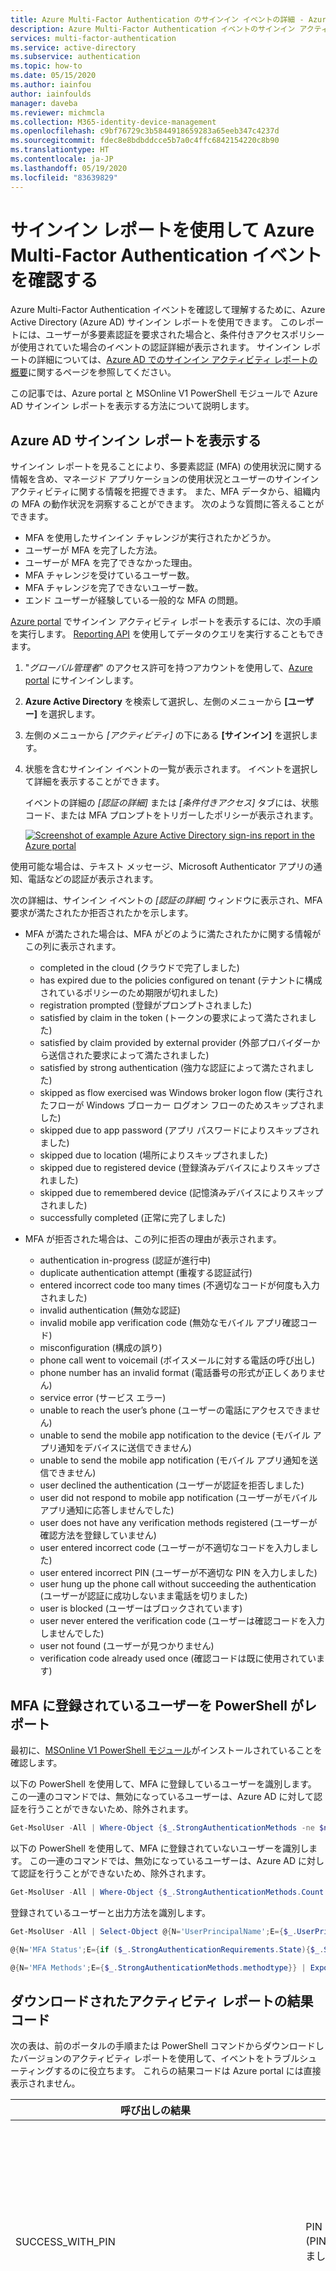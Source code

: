 ```yaml
---
title: Azure Multi-Factor Authentication のサインイン イベントの詳細 - Azure Active Directory
description: Azure Multi-Factor Authentication イベントのサインイン アクティビティとステータス メッセージを表示する方法について説明します。
services: multi-factor-authentication
ms.service: active-directory
ms.subservice: authentication
ms.topic: how-to
ms.date: 05/15/2020
ms.author: iainfou
author: iainfoulds
manager: daveba
ms.reviewer: michmcla
ms.collection: M365-identity-device-management
ms.openlocfilehash: c9bf76729c3b5844918659283a65eeb347c4237d
ms.sourcegitcommit: fdec8e8bdbddcce5b7a0c4ffc6842154220c8b90
ms.translationtype: HT
ms.contentlocale: ja-JP
ms.lasthandoff: 05/19/2020
ms.locfileid: "83639829"
---
```

# <a name="use-the-sign-ins-report-to-review-azure-multi-factor-authentication-events"></a>サインイン レポートを使用して Azure Multi-Factor Authentication イベントを確認する

Azure Multi-Factor Authentication イベントを確認して理解するために、Azure Active Directory (Azure AD) サインイン レポートを使用できます。 このレポートには、ユーザーが多要素認証を要求された場合と、条件付きアクセスポリシーが使用されていた場合のイベントの認証詳細が表示されます。 サインイン レポートの詳細については、[Azure AD でのサインイン アクティビティ レポートの概要](../reports-monitoring/concept-sign-ins.md)に関するページを参照してください。

この記事では、Azure portal と MSOnline V1 PowerShell モジュールで Azure AD サインイン レポートを表示する方法について説明します。

## <a name="view-the-azure-ad-sign-ins-report"></a>Azure AD サインイン レポートを表示する

サインイン レポートを見ることにより、多要素認証 (MFA) の使用状況に関する情報を含め、マネージド アプリケーションの使用状況とユーザーのサインイン アクティビティに関する情報を把握できます。 また、MFA データから、組織内の MFA の動作状況を洞察することができます。 次のような質問に答えることができます。

- MFA を使用したサインイン チャレンジが実行されたかどうか。
- ユーザーが MFA を完了した方法。
- ユーザーが MFA を完了できなかった理由。
- MFA チャレンジを受けているユーザー数。
- MFA チャレンジを完了できないユーザー数。
- エンド ユーザーが経験している一般的な MFA の問題。

[Azure portal](https://portal.azure.com) でサインイン アクティビティ レポートを表示するには、次の手順を実行します。 [Reporting API](../reports-monitoring/concept-reporting-api.md) を使用してデータのクエリを実行することもできます。

1. "*グローバル管理者*" のアクセス許可を持つアカウントを使用して、[Azure portal](https://portal.azure.com) にサインインします。
1. **Azure Active Directory** を検索して選択し、左側のメニューから **[ユーザー]** を選択します。
1. 左側のメニューから *[アクティビティ]* の下にある **[サインイン]** を選択します。
1. 状態を含むサインイン イベントの一覧が表示されます。 イベントを選択して詳細を表示することができます。

    イベントの詳細の *[認証の詳細]* または *[条件付きアクセス]* タブには、状態コード、または MFA プロンプトをトリガーしたポリシーが表示されます。

    [![](media/howto-mfa-reporting/sign-in-report-cropped.png "Screenshot of example Azure Active Directory sign-ins report in the Azure portal")](media/howto-mfa-reporting/sign-in-report.png#lightbox)

使用可能な場合は、テキスト メッセージ、Microsoft Authenticator アプリの通知、電話などの認証が表示されます。

次の詳細は、サインイン イベントの *[認証の詳細]* ウィンドウに表示され、MFA 要求が満たされたか拒否されたかを示します。

* MFA が満たされた場合は、MFA がどのように満たされたかに関する情報がこの列に表示されます。
   * completed in the cloud (クラウドで完了しました)
   * has expired due to the policies configured on tenant (テナントに構成されているポリシーのため期限が切れました)
   * registration prompted (登録がプロンプトされました)
   * satisfied by claim in the token (トークンの要求によって満たされました)
   * satisfied by claim provided by external provider (外部プロバイダーから送信された要求によって満たされました)
   * satisfied by strong authentication (強力な認証によって満たされました)
   * skipped as flow exercised was Windows broker logon flow (実行されたフローが Windows ブローカー ログオン フローのためスキップされました)
   * skipped due to app password (アプリ パスワードによりスキップされました)
   * skipped due to location (場所によりスキップされました)
   * skipped due to registered device (登録済みデバイスによりスキップされました)
   * skipped due to remembered device (記憶済みデバイスによりスキップされました)
   * successfully completed (正常に完了しました)

* MFA が拒否された場合は、この列に拒否の理由が表示されます。
   * authentication in-progress (認証が進行中)
   * duplicate authentication attempt (重複する認証試行)
   * entered incorrect code too many times (不適切なコードが何度も入力されました)
   * invalid authentication (無効な認証)
   * invalid mobile app verification code (無効なモバイル アプリ確認コード)
   * misconfiguration (構成の誤り)
   * phone call went to voicemail (ボイスメールに対する電話の呼び出し)
   * phone number has an invalid format (電話番号の形式が正しくありません)
   * service error (サービス エラー)
   * unable to reach the user’s phone (ユーザーの電話にアクセスできません)
   * unable to send the mobile app notification to the device (モバイル アプリ通知をデバイスに送信できません)
   * unable to send the mobile app notification (モバイル アプリ通知を送信できません)
   * user declined the authentication (ユーザーが認証を拒否しました)
   * user did not respond to mobile app notification (ユーザーがモバイル アプリ通知に応答しませんでした)
   * user does not have any verification methods registered (ユーザーが確認方法を登録していません)
   * user entered incorrect code (ユーザーが不適切なコードを入力しました)
   * user entered incorrect PIN (ユーザーが不適切な PIN を入力しました)
   * user hung up the phone call without succeeding the authentication (ユーザーが認証に成功しないまま電話を切りました)
   * user is blocked (ユーザーはブロックされています)
   * user never entered the verification code (ユーザーは確認コードを入力しませんでした)
   * user not found (ユーザーが見つかりません)
   * verification code already used once (確認コードは既に使用されています)

## <a name="powershell-reporting-on-users-registered-for-mfa"></a>MFA に登録されているユーザーを PowerShell がレポート

最初に、[MSOnline V1 PowerShell モジュール](https://docs.microsoft.com/powershell/azure/active-directory/overview?view=azureadps-1.0)がインストールされていることを確認します。

以下の PowerShell を使用して、MFA に登録しているユーザーを識別します。 この一連のコマンドでは、無効になっているユーザーは、Azure AD に対して認証を行うことができないため、除外されます。

```powershell
Get-MsolUser -All | Where-Object {$_.StrongAuthenticationMethods -ne $null -and $_.BlockCredential -eq $False} | Select-Object -Property UserPrincipalName
```

以下の PowerShell を使用して、MFA に登録されていないユーザーを識別します。 この一連のコマンドでは、無効になっているユーザーは、Azure AD に対して認証を行うことができないため、除外されます。

```powershell
Get-MsolUser -All | Where-Object {$_.StrongAuthenticationMethods.Count -eq 0 -and $_.BlockCredential -eq $False} | Select-Object -Property UserPrincipalName
```

登録されているユーザーと出力方法を識別します。

```powershell
Get-MsolUser -All | Select-Object @{N='UserPrincipalName';E={$_.UserPrincipalName}},

@{N='MFA Status';E={if ($_.StrongAuthenticationRequirements.State){$_.StrongAuthenticationRequirements.State} else {"Disabled"}}},

@{N='MFA Methods';E={$_.StrongAuthenticationMethods.methodtype}} | Export-Csv -Path c:\MFA_Report.csv -NoTypeInformation
```

## <a name="downloaded-activity-reports-result-codes"></a>ダウンロードされたアクティビティ レポートの結果コード

次の表は、前のポータルの手順または PowerShell コマンドからダウンロードしたバージョンのアクティビティ レポートを使用して、イベントをトラブルシューティングするのに役立ちます。 これらの結果コードは Azure portal には直接表示されません。

| 呼び出しの結果 | 説明 | 概略的な説明 |
| --- | --- | --- |
| SUCCESS_WITH_PIN | PIN Entered (PIN を入力しました) | ユーザーが PIN を入力しました。  認証に成功した場合は、正しい PIN が入力されたためです。  認証が拒否された場合は、間違った PIN が入力されたか、そのユーザーが標準モードに設定されています。 |
| SUCCESS_NO_PIN | Only # Entered (# のみを入力しました) | ユーザーが PIN モードに設定され、認証が拒否された場合、これはユーザーが自分の PIN を入力せずに # のみを入力したことを意味します。  ユーザーが標準モードに設定されていて認証が成功した場合、これはユーザーが # のみを入力したことを意味します。これは標準モードでは正しい操作です。 |
| SUCCESS_WITH_PIN_BUT_TIMEOUT | # Not Pressed After Entry (入力後に # が押されていません) | # が入力されていないため、ユーザーは DTMF の数字を送信しませんでした。  入力が完了したことを示す # が入力されない限り、入力された他の数字は送信されません。 |
|SUCCESS_NO_PIN_BUT_TIMEOUT | No Phone Input - Timed Out (電話番号の入力なし - タイムアウトになりました) | 電話には出ましたが、応答がありませんでした。  通常、これは通話がボイスメールで取得されたことを示します。 |
| SUCCESS_PIN_EXPIRED | PIN Expired and Not Changed (PIN が期限切れになり、変更されていません) | ユーザーの PIN は期限切れであり、変更を求められましたが、PIN の変更が正常に完了しませんでした。 |
| SUCCESS_USED_CACHE | Used Cache (キャッシュが使用されました) | 構成されたキャッシュのタイムフレーム内に同じユーザー名に対する前回の認証が成功したため、Multi-Factor Authentication の呼び出しなしで認証が成功しました。 |
| SUCCESS_BYPASSED_AUTH | Bypassed Auth (認証がバイパスされました) | ユーザーに対して開始されたワンタイム バイパスを使用して認証が成功しました。  バイパスの詳細については、バイパスされたユーザー履歴レポートに関する記事を参照してください。 |
| SUCCESS_USED_IP_BASED_CACHE | Used IP-based Cache (IP ベースのキャッシュが使用されました) | 構成されたキャッシュのタイムフレーム内に同じユーザー名、アプリケーション名、IP に対する前回の認証が成功したため、Multi-Factor Authentication の呼び出しなしで認証が成功しました。 |
| SUCCESS_USED_APP_BASED_CACHE | Used App-based Cache (アプリベースのキャッシュが使用されました) | 構成されたキャッシュのタイムフレーム内に同じユーザー名、認証の種類、アプリケーション名に対する前回の認証が成功したため、Multi-Factor Authentication の呼び出しなしで認証が成功しました。 |
| SUCCESS_INVALID_INPUT | Invalid Phone Input (無効な電話番号の入力) | 電話から送信された応答が無効です。  これは、FAX 機またはモデムからの可能性があります。または、ユーザーが自分の PIN の一部として「*」を入力した可能性があります。 |
| SUCCESS_USER_BLOCKED | User is Blocked (ユーザーはブロックされています) | ユーザーの電話番号がブロックされています。  ブロックされた番号は、認証の呼び出し中にユーザーにより、または Azure portal を使用している管理者により開始されます。 <br> 注:  ブロックされた番号も不正行為アラートの副産物です。 |
| SUCCESS_SMS_AUTHENTICATED | Text Message Authenticated (テキスト メッセージが認証されました) | 双方向テスト メッセージの場合、ユーザーはワンタイム パスコード (OTP) または OTP + PIN で正しく応答しました。 |
| SUCCESS_SMS_SENT | Text Message Sent (テキスト メッセージが送信されました) | テキスト メッセージの場合、ワンタイム パスコード (OTP) を含むテキスト メッセージは正常に送信されました。  ユーザーは、認証を完了するためにアプリケーションに OTP または OTP + PIN を入力します。 |
| SUCCESS_PHONE_APP_AUTHENTICATED | Mobile App Authenticated (モバイル アプリの認証済み) | ユーザーはモバイル アプリを介して認証に成功しました。 |
| SUCCESS_OATH_CODE_PENDING | OATH Code Pending (OATH コードが保留中です) | ユーザーは OATH コードの入力を求められましたが、応答しませんでした。 |
| SUCCESS_OATH_CODE_VERIFIED | OATH Code Verified (OATH コードの検証済み) | ユーザーはプロンプトが表示されたときに有効な OATH コードを入力しました。 |
| SUCCESS_FALLBACK_OATH_CODE_VERIFIED | Fallback OATH Code Verified (フォールバック OATH コードの検証済み) | ユーザーは主要な多要素認証方法を使用して認証を拒否されてから、フォールバックの有効な OATH コードを提供されました。 |
| SUCCESS_FALLBACK_SECURITY_QUESTIONS_ANSWERED | Fallback Security Questions Answered (フォールバック セキュリティの質問が回答されました) | ユーザーは主要な多要素認証方法を使用して認証を拒否されてから、フォールバックのセキュリティの質問に正しく答えました。 |
| FAILED_PHONE_BUSY | Auth Already In Progress (認証が既に進行中です) | Multi-Factor Authentication で既にこのユーザーの認証が処理されています。  多くの場合、これは同じサインオン中に複数の認証要求を送信する RADIUS クライアントによって引き起こされます。 |
| CONFIG_ISSUE | Phone Unreachable (電話に到達できません) | 呼び出しが試行されましたが、発信できなかったか、応答がありませんでした。  これには、ビジー信号、ファスト ビジー信号 (切断)、トライトーン (サービスが停止された番号)、呼び出し中のタイムアウトなどが含まれます。 |
| FAILED_INVALID_PHONENUMBER | Invalid Phone Number Format (無効な電話番号形式です) | 電話番号の形式が正しくありません。  電話番号は数字である必要があります。また、国番号 +1 (米国およびカナダ) では 10 桁である必要があります。 |
| FAILED_USER_HUNGUP_ON_US | User Hung Up the Phone (ユーザーが電話を切りました) | ユーザーは電話に出ましたが、ボタンを押さずに電話を切りました。 |
| FAILED_INVALID_EXTENSION | Invalid Extension (無効な内線です) | 内線に無効な文字が含まれています。  数字、コンマ、*、# のみを使用できます。  @ プレフィックスも使用できます。 |
| FAILED_FRAUD_CODE_ENTERED | Fraud Code Entered (不正なコードが入力されました) | ユーザーが通話中に不正を報告することを選択したため、認証が拒否され電話番号がブロックされました。| 
| FAILED_SERVER_ERROR | Unable to Place Call (電話をかけられません) | Multi-Factor Authentication サービスで電話をかけることができませんでした。 |
| FAILED_SMS_NOT_SENT | Text Message Could Not Be Sent (テキスト メッセージを送信できませんでした) | テキスト メッセージを送信できませんでした。  認証は拒否されます。 |
| FAILED_SMS_OTP_INCORRECT | Text Message OTP Incorrect (テキスト メッセージの OTP が正しくありません) | ユーザーは、受信したテキスト メッセージから正しくないワンタイム パスコード (OTP) を入力しました。  認証は拒否されます。 |
| FAILED_SMS_OTP_PIN_INCORRECT | Text Message OTP + PIN Incorrect (テキスト メッセージの OTP と PIN が正しくありません) | ユーザーは、正しくないワンタイム パスコード (OTP)、正しくないユーザー PIN、またはその両方を入力しました。  認証は拒否されます。 |
| FAILED_SMS_MAX_OTP_RETRY_REACHED | Exceeded Maximum Text Message OTP Attempts (テキスト メッセージ OTP の最大試行回数を超えました) | ユーザーは、ワンタイム パスコード (OTP) の最大試行回数を超えました。 |
| FAILED_PHONE_APP_DENIED | Mobile App Denied (モバイル アプリが拒否されました) | ユーザーがモバイル アプリで [拒否] ボタンを押して認証を拒否しました。 |
| FAILED_PHONE_APP_INVALID_PIN | Mobile App Invalid PIN (モバイル アプリの無効な PIN) | モバイル アプリで認証するときに、ユーザーが無効な PIN を入力しました。 |
| FAILED_PHONE_APP_PIN_NOT_CHANGED | Mobile App PIN Not Changed (モバイル アプリの PIN は変更されませんでした) | ユーザーがモバイル アプリで必要な PIN の変更を正常に完了しませんでした。 |
| FAILED_FRAUD_REPORTED | Fraud Reported (不正が報告されました) | ユーザーがモバイル アプリで不正を報告しました。 |
| FAILED_PHONE_APP_NO_RESPONSE | Mobile App No Response (モバイル アプリに応答がありません) | ユーザーはモバイル アプリの認証要求に応答しませんでした。 |
| FAILED_PHONE_APP_ALL_DEVICES_BLOCKED | Mobile App All Devices Blocked (モバイル アプリですべてのデバイスがブロックされました) | このユーザーのモバイル アプリ デバイスは通知に応答しなくなり、ブロックされました。 |
| FAILED_PHONE_APP_NOTIFICATION_FAILED | Mobile App Notification Failed (モバイル アプリの通知に失敗しました) | ユーザーのデバイス上のモバイル アプリに通知を送信しようとしたときにエラーが発生しました。 |
| FAILED_PHONE_APP_INVALID_RESULT | Mobile App Invalid Result (モバイル アプリの無効な結果) | モバイル アプリから無効な結果が返されました。 |
| FAILED_OATH_CODE_INCORRECT | OATH Code Incorrect (OATH コードが正しくありません) | ユーザーが正しくない OATH コードを入力しました。  認証は拒否されます。 |
| FAILED_OATH_CODE_PIN_INCORRECT | OATH Code + PIN Incorrect (OATH コードと PIN が正しくありません) | ユーザーは、正しくない OATH コード、正しくないユーザー PIN、またはその両方を入力しました。  認証は拒否されます。 |
| FAILED_OATH_CODE_DUPLICATE | Duplicate OATH Code (重複する OATH コード) | ユーザーは、前に使用されていた OATH コードを入力しました。  認証は拒否されます。 |
| FAILED_OATH_CODE_OLD | OATH Code Out of Date (OATH コードが最新ではありません) | ユーザーは、前に使用されていた OATH コードの前の OATH コードを入力しました。  認証は拒否されます。 |
| FAILED_OATH_TOKEN_TIMEOUT | OATH Code Result Timeout (OATH コード結果のタイムアウト) | ユーザーの OATH コードの入力に時間がかかりすぎており、Multi-Factor Authentication の試行は既にタイムアウトしました。 |
| FAILED_SECURITY_QUESTIONS_TIMEOUT | Security Questions Result Timeout (セキュリティの質問結果のタイムアウト) | ユーザーのセキュリティの質問に対する回答の入力に時間がかかりすぎており、Multi-Factor Authentication の試行が既にタイムアウトしました。 |
| FAILED_AUTH_RESULT_TIMEOUT | Auth Result Timeout (認証結果のタイムアウト) | ユーザーは、Multi-Factor Authentication の試行に時間がかかりすぎて完了できませんでした。 |
| FAILED_AUTHENTICATION_THROTTLED | Authentication Throttled (認証が調整されています) | 多要素認証の試行がサービスによって調整されました。 |

## <a name="additional-mfa-reports"></a>追加の MFA レポート

MFA サーバーのものを含め、MFA イベントでは次の追加情報とレポートを使用できます。

| レポート | 場所 | 説明 |
|:--- |:--- |:--- |
| ユーザーのブロックの履歴 | [Azure AD] > [セキュリティ] > [MFA] > [ユーザーのブロック/ブロック解除] | ユーザーのブロックまたはブロック解除の要求履歴を表示します。 |
| オンプレミス コンポーネントの利用状況 | [Azure AD] > [セキュリティ] > [MFA] > [アクティビティ レポート] | NPS の拡張機能、AD FS、MFA Server を介した MFA Server の全体的な利用状況に関する情報を提供します。 |
| ユーザーの認証バイパスの履歴 | [Azure AD] > [セキュリティ] > [MFA] > [ワンタイム バイパス] | MFA Server 要求の履歴を提供して、ユーザーの MFA をバイパスします。 |
| サーバーの状態 | [Azure AD] > [セキュリティ] > [MFA] > [サーバーの状態] | アカウントに関連付けられている MFA Server の状態を示します。 |

## <a name="next-steps"></a>次のステップ

この記事では、サインイン アクティビティ レポートの概要について説明しました。 このレポートに含まれているデータの詳細については、[Azure AD でのサインイン アクティビティ レポート](../reports-monitoring/concept-sign-ins.md)に関するページを参照してください。
